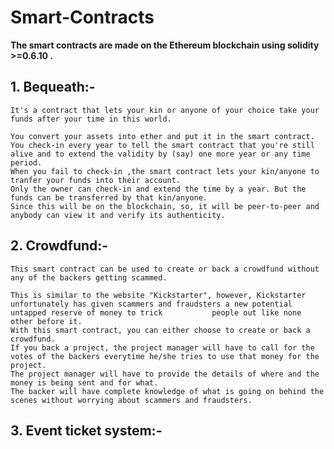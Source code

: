 # Smart-Contracts

   **The smart contracts are made on the Ethereum blockchain using solidity >=0.6.10 .**
   
   ## 1. Bequeath:-
    It's a contract that lets your kin or anyone of your choice take your funds after your time in this world. 
    
    You convert your assets into ether and put it in the smart contract.
    You check-in every year to tell the smart contract that you're still alive and to extend the validity by (say) one more year or any time period. 
    When you fail to check-in ,the smart contract lets your kin/anyone to tranfer your funds into their account.
    Only the owner can check-in and extend the time by a year. But the funds can be transferred by that kin/anyone.
    Since this will be on the blockchain, so, it will be peer-to-peer and anybody can view it and verify its authenticity. 
    
   ## 2. Crowdfund:-
    This smart contract can be used to create or back a crowdfund without any of the backers getting scammed.
    
    This is similar to the website "Kickstarter", however, Kickstarter unfortunately has given scammers and fraudsters a new potential untapped reserve of money to trick           people out like none other before it.
    With this smart contract, you can either choose to create or back a crowdfund.
    If you back a project, the project manager will have to call for the votes of the backers everytime he/she tries to use that money for the project.
    The project manager will have to provide the details of where and the money is being sent and for what.
    The backer will have complete knowledge of what is going on behind the scenes without worrying about scammers and fraudsters.
    
   ## 3. Event ticket system:-    
    
    
